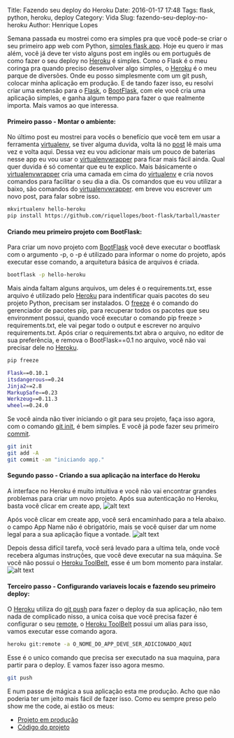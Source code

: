 Title: Fazendo seu deploy do Heroku
Date: 2016-01-17 17:48
Tags: flask, python, heroku, deploy
Category: Vida
Slug: fazendo-seu-deploy-no-heroku
Author: Henrique Lopes

Semana passada eu mostrei como era simples pra que você pode-se criar o seu primeiro app web com Python,
[simples flask app](http://blog.henriquelopes.com.br/simples-flask-app.html). Hoje eu quero ir mas além,
você já deve ter visto alguns post em inglês ou em português de como fazer o seu deploy no [Heroku](https://www.heroku.com/) é simples. Como o Flask é o meu coringa pra quando preciso desenvolver algo simples, o [Heroku](https://www.heroku.com/) é o meu parque de diversões. Onde eu posso simplesmente com um git push,
colocar minha aplicação em produção. E de tando fazer isso, eu resolvi criar uma extensão para o [Flask](http://flask.pocoo.org/), o [BootFlask](https://github.com/riquellopes/boot-flask), com ele você cria uma
aplicação simples, e ganha algum tempo para fazer o que realmente importa. Mais vamos ao que interessa.

#### Primeiro passo - Montar o ambiente:
No último post eu mostrei para vocês o benefício que você tem em usar a ferramenta [virtualenv](https://virtualenv.readthedocs.org/en/latest/), se tiver alguma duvida, volta lá no [post](http://blog.henriquelopes.com.br/simples-flask-app.html) lê mais uma vez e volta aqui. Dessa vez eu vou adicionar mais um pouco de baterias nesse app eu vou usar o [virtualenvwrapper](https://virtualenvwrapper.readthedocs.org/en/latest/) para ficar mais fácil ainda. Qual quer duvida é só comentar que eu te explico. Mais básicamente o [virtualenvwrapper](https://virtualenvwrapper.readthedocs.org/en/latest/) cria uma camada em cima do [virtualenv](https://virtualenv.readthedocs.org/en/latest/) e cria novos comandos para facilitar o seu dia a dia.
Os comandos que eu vou utilizar a baixo, são comandos do [virtualenvwrapper](https://virtualenvwrapper.readthedocs.org/en/latest/). em breve vou escrever um novo post, para falar sobre isso.

```bash
mkvirtualenv hello-heroku
pip install https://github.com/riquellopes/boot-flask/tarball/master
```

#### Criando meu primeiro projeto com BootFlask:
Para criar um novo projeto com [BootFlask](https://github.com/riquellopes/boot-flask) você deve executar o bootflask com o argumento -p,
o -p é utilizado para informar o nome do projeto, após executar esse comando, a arquitetura
básica de arquivos é criada.

```bash
bootflask -p hello-heroku
```

Mais ainda faltam alguns arquivos, um deles é o requirements.txt, esse arquivo é utilizado pelo [Heroku](https://www.heroku.com/) para indentificar quais pacotes do seu projeto Python,
precisam ser instalados. O [freeze](https://pip.pypa.io/en/stable/reference/pip_freeze/#id4) é o comando do gerenciador de pacotes pip, para recuperar todos os pacotes que seu environment possui, quando você executar o comando pip freeze > requirements.txt, ele vai pegar todo o output
e escrever no arquivo requirements.txt. Após criar o requirements.txt abra o arquivo, no editor de sua preferência, e remova o BootFlask==0.1 no arquivo, você não vai precisar dele no [Heroku](https://www.heroku.com/).


```bash
pip freeze

Flask==0.10.1
itsdangerous==0.24
Jinja2==2.8
MarkupSafe==0.23
Werkzeug==0.11.3
wheel==0.24.0
```

Se você ainda não tiver iniciando o git para seu projeto, faça isso agora, com o comando [git init](https://git-scm.com/docs/git-init), é bem simples. E você já pode fazer seu primeiro [commit](https://git-scm.com/docs/git-commit).

```bash
git init
git add -A
git commit -am "iniciando app."
```

#### Segundo passo - Criando a sua aplicação na interface do Heroku
A interface no Heroku é muito intuitiva e você não vai encontrar grandes problemas para criar um novo projeto.
Após sua autenticação no Heroku, basta você clicar em create app,
![alt text](http://blog.henriquelopes.com.br/imagens/create-new-app.png "Create new App")


Após você clicar em create app, você será encaminhado para a tela abaixo. o campo App Name não é obrigatório,
mais se você quiser dar um nome legal para a sua aplicação fique a vontade.
![alt text](http://blog.henriquelopes.com.br/imagens/create-app.png "Create App")


Depois dessa difícil tarefa, você será levado para a ultima tela, onde você recebera algumas instruções,
 que você deve executar na sua máquina. Se você não possui o [Heroku ToolBelt](https://toolbelt.heroku.com/), esse é um bom momento para instalar.
![alt text](http://blog.henriquelopes.com.br/imagens/deploy-your-changes.png "Deploy you changes")


#### Terceiro passo - Configurando variaveis locais e fazendo seu primeiro deploy:
O [Heroku](https://www.heroku.com/) utiliza do [git push](https://git-scm.com/docs/git-push) para fazer o deploy da sua aplicação, não tem nada de complicado nisso, a unica coisa que você precisa fazer é configurar o seu [remote](https://git-scm.com/docs/git-remote), o [Heroku ToolBelt](https://toolbelt.heroku.com/) possui um alias para isso, vamos executar esse comando agora.

```bash
heroku git:remote -a O_NOME_DO_APP_DEVE_SER_ADICIONADO_AQUI
```

Esse é o unico comando que precisa ser executado na sua maquina, para partir para o deploy. E vamos fazer isso agora mesmo.

```bash
git push
```

E num passe de mágica a sua aplicação esta me produção. Acho que não poderia ter um jeito mais fácil de fazer isso. Como eu sempre preso pelo show me the code, ai estão os meus:


* [Projeto em produção](http://mighty-stream-1291.herokuapp.com)
* [Código do projeto](https://github.com/riquellopes/hello-heroku)
